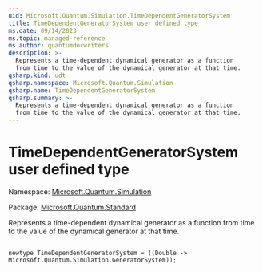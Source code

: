 ```yaml
---
uid: Microsoft.Quantum.Simulation.TimeDependentGeneratorSystem
title: TimeDependentGeneratorSystem user defined type
ms.date: 09/14/2023
ms.topic: managed-reference
ms.author: quantumdocwriters
description: >-
  Represents a time-dependent dynamical generator as a function
  from time to the value of the dynamical generator at that time.
qsharp.kind: udt
qsharp.namespace: Microsoft.Quantum.Simulation
qsharp.name: TimeDependentGeneratorSystem
qsharp.summary: >-
  Represents a time-dependent dynamical generator as a function
  from time to the value of the dynamical generator at that time.
---
```


# TimeDependentGeneratorSystem user defined type

Namespace: [Microsoft.Quantum.Simulation](xref:Microsoft.Quantum.Simulation)

Package: [Microsoft.Quantum.Standard](https://nuget.org/packages/Microsoft.Quantum.Standard)


Represents a time-dependent dynamical generator as a functionfrom time to the value of the dynamical generator at that time.

```qsharp

newtype TimeDependentGeneratorSystem = ((Double -> Microsoft.Quantum.Simulation.GeneratorSystem));
```

